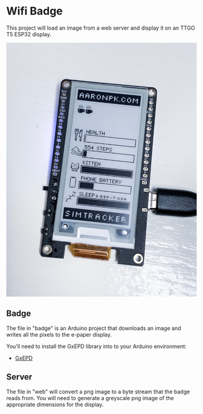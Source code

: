 Wifi Badge
==========

This project will load an image from a web server and display it on an TTGO T5 ESP32 display.

![photo](photo.jpg)

## Badge

The file in "badge" is an Arduino project that downloads an image and writes all the pixels to the e-paper display.

You'll need to install the GxEPD library into to your Arduino environment:

* [GxEPD](https://github.com/lewisxhe/GxEPD)


## Server

The file in "web" will convert a png image to a byte stream that the badge reads from.
You will need to generate a greyscale png image of the appropriate dimensions for the display.


